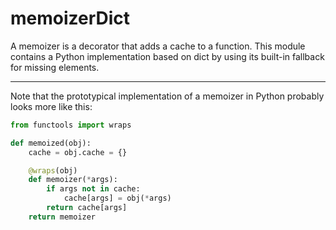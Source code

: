 # memoizerDict
A memoizer is a decorator that adds a cache to a function.
This module contains a Python implementation based on dict by using its built-in fallback for missing elements.

---

Note that the prototypical implementation of a memoizer in Python probably looks more like this:

```python
from functools import wraps

def memoized(obj):
    cache = obj.cache = {}

    @wraps(obj)
    def memoizer(*args):
        if args not in cache:
            cache[args] = obj(*args)
        return cache[args]
    return memoizer
```


